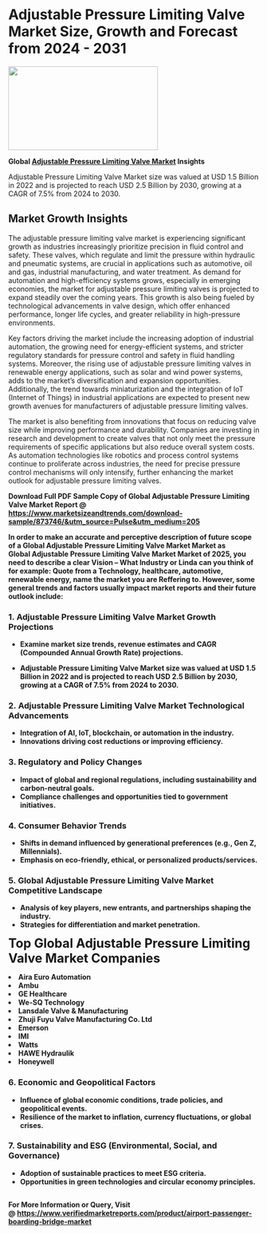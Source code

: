 <H1>Adjustable Pressure Limiting Valve Market Size, Growth and Forecast from 2024 - 2031</H1><img class="aligncenter size-medium wp-image-584254" src="https://thirdeyenews.in/wp-content/uploads/2024/09/Global-Market-Research-300x168.jpeg" alt="" width="300" height="168" /><p><strong>Global&nbsp;<a href="https://www.marketsizeandtrends.com/download-sample/873746/&amp;utm_source=Pulse&amp;utm_medium=205">Adjustable Pressure Limiting Valve Market</a> Insights</strong></p><p>Adjustable Pressure Limiting Valve Market size was valued at USD 1.5 Billion in 2022 and is projected to reach USD 2.5 Billion by 2030, growing at a CAGR of 7.5% from 2024 to 2030.</p><p><h2>Market Growth Insights</h2> <p>The adjustable pressure limiting valve market is experiencing significant growth as industries increasingly prioritize precision in fluid control and safety. These valves, which regulate and limit the pressure within hydraulic and pneumatic systems, are crucial in applications such as automotive, oil and gas, industrial manufacturing, and water treatment. As demand for automation and high-efficiency systems grows, especially in emerging economies, the market for adjustable pressure limiting valves is projected to expand steadily over the coming years. This growth is also being fueled by technological advancements in valve design, which offer enhanced performance, longer life cycles, and greater reliability in high-pressure environments.</p> <p><strong></strong></p> <p>Key factors driving the market include the increasing adoption of industrial automation, the growing need for energy-efficient systems, and stricter regulatory standards for pressure control and safety in fluid handling systems. Moreover, the rising use of adjustable pressure limiting valves in renewable energy applications, such as solar and wind power systems, adds to the market’s diversification and expansion opportunities. Additionally, the trend towards miniaturization and the integration of IoT (Internet of Things) in industrial applications are expected to present new growth avenues for manufacturers of adjustable pressure limiting valves.</p> <p>The market is also benefiting from innovations that focus on reducing valve size while improving performance and durability. Companies are investing in research and development to create valves that not only meet the pressure requirements of specific applications but also reduce overall system costs. As automation technologies like robotics and process control systems continue to proliferate across industries, the need for precise pressure control mechanisms will only intensify, further enhancing the market outlook for adjustable pressure limiting valves.</p> <p><strong></p><p><span class=""><strong>Download Full PDF Sample Copy of Global Adjustable Pressure Limiting Valve Market Report</strong> @ <a href="https://www.marketsizeandtrends.com/download-sample/873746/&amp;utm_source=Pulse&amp;utm_medium=205" target="_blank">https://www.marketsizeandtrends.com/download-sample/873746/&amp;utm_source=Pulse&amp;utm_medium=205</a></span></p><p>In order to make an accurate and perceptive description of future scope of a Global&nbsp;Adjustable Pressure Limiting Valve Market Market as Global&nbsp;Adjustable Pressure Limiting Valve Market Market of 2025, you need to describe a clear Vision &ndash; What Industry or Linda can you think of for example: Quote from a Technology, healthcare, automotive, renewable energy, name the market you are Reffering to. However, some general trends and factors usually impact market reports and their future outlook include:</p><h3>1.&nbsp;<strong>Adjustable Pressure Limiting Valve Market Growth Projections</strong></h3><ul><li>Examine market size trends, revenue estimates and CAGR (Compounded Annual Growth Rate) projections.</li><li><p>Adjustable Pressure Limiting Valve Market size was valued at USD 1.5 Billion in 2022 and is projected to reach USD 2.5 Billion by 2030, growing at a CAGR of 7.5% from 2024 to 2030.</p></li></ul><h3>2.&nbsp;<strong>Adjustable Pressure Limiting Valve Market Technological Advancements</strong></h3><ul><li>Integration of AI, IoT, blockchain, or automation in the industry.</li><li>Innovations driving cost reductions or improving efficiency.</li></ul><h3>3.&nbsp;<strong>Regulatory and Policy Changes</strong></h3><ul><li>Impact of global and regional regulations, including sustainability and carbon-neutral goals.</li><li>Compliance challenges and opportunities tied to government initiatives.</li></ul><h3>4.&nbsp;<strong>Consumer Behavior Trends</strong></h3><ul><li>Shifts in demand influenced by generational preferences (e.g., Gen Z, Millennials).</li><li>Emphasis on eco-friendly, ethical, or personalized products/services.</li></ul><h3>5.&nbsp;<strong>Global Adjustable Pressure Limiting Valve Market Competitive Landscape</strong></h3><ul><li>Analysis of key players, new entrants, and partnerships shaping the industry.</li><li>Strategies for differentiation and market penetration.</li></ul><p data-pm-slice="1 1 []"><span style="color: inherit; font-family: inherit; font-size: 25px;">Top Global Adjustable Pressure Limiting Valve Market Companies</span></p><div class="" data-test-id=""><p><li>Aira Euro Automation</li><li> Ambu</li><li> GE Healthcare</li><li> We-SQ Technology</li><li> Lansdale Valve & Manufacturing</li><li> Zhuji Fuyu Valve Manufacturing Co. Ltd</li><li> Emerson</li><li> IMI</li><li> Watts</li><li> HAWE Hydraulik</li><li> Honeywell</li></p></div><h3>6.&nbsp;<strong>Economic and Geopolitical Factors</strong></h3><ul><li>Influence of global economic conditions, trade policies, and geopolitical events.</li><li>Resilience of the market to inflation, currency fluctuations, or global crises.</li></ul><h3>7.&nbsp;<strong>Sustainability and ESG (Environmental, Social, and Governance)</strong></h3><ul><li>Adoption of sustainable practices to meet ESG criteria.</li><li>Opportunities in green technologies and circular economy principles.</li></ul><h2><strong style="font-size: 14px;">For More Information or Query, Visit @&nbsp;</strong><a style="background-color: #ffffff; font-size: 14px;" href="https://www.marketsizeandtrends.com/report/adjustable-pressure-limiting-valve-market/" target="_blank">https://www.verifiedmarketreports.com/product/airport-passenger-boarding-bridge-market</a></h2>
